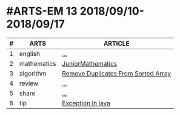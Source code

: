#ARTS-EM 13 2018/09/10-2018/09/17
=================================

| # | ARTS | ARTICLE |
|---| ----- | ---------- |
|1|english|[...](../english/)|
|2|mathematics|[JuniorMathematics](../mathematics/)|
|3|algorithm|[Remove Duplicates From Sorted Array](../algorithm/leetcode/RemoveDuplicatesFromSortedArray.md)|
|4|review|[...]()|
|5|share|[...](../c/c_programing_language/)|
|6|tip|[Exception in java](../tip/Exception-In-Java.md)|


